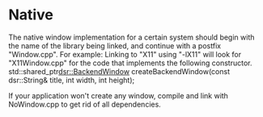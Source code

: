 ﻿# Native

The native window implementation for a certain system should begin with the name of the library being linked, and continue with a postfix "Window.cpp".
For example: Linking to "X11" using "-lX11" will look for "X11Window.cpp" for the code that implements the following constructor.
std::shared_ptr<dsr::BackendWindow> createBackendWindow(const dsr::String& title, int width, int height);

If your application won't create any window, compile and link with NoWindow.cpp to get rid of all dependencies.
